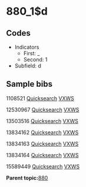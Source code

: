# 880\_1$d

## Codes

-   Indicators
    -   First: \_
    -   Second: 1
-   Subfield: d

## Sample bibs

1108521 [Quicksearch](https://search.library.yale.edu/catalog/1108521) [VXWS](http://prodorbis.library.yale.edu:7014/vxws/GetHoldingsService?bibId=1108521)

12530967 [Quicksearch](https://search.library.yale.edu/catalog/12530967) [VXWS](http://prodorbis.library.yale.edu:7014/vxws/GetHoldingsService?bibId=12530967)

13503516 [Quicksearch](https://search.library.yale.edu/catalog/13503516) [VXWS](http://prodorbis.library.yale.edu:7014/vxws/GetHoldingsService?bibId=13503516)

13834162 [Quicksearch](https://search.library.yale.edu/catalog/13834162) [VXWS](http://prodorbis.library.yale.edu:7014/vxws/GetHoldingsService?bibId=13834162)

13834163 [Quicksearch](https://search.library.yale.edu/catalog/13834163) [VXWS](http://prodorbis.library.yale.edu:7014/vxws/GetHoldingsService?bibId=13834163)

13834164 [Quicksearch](https://search.library.yale.edu/catalog/13834164) [VXWS](http://prodorbis.library.yale.edu:7014/vxws/GetHoldingsService?bibId=13834164)

15589449 [Quicksearch](https://search.library.yale.edu/catalog/15589449) [VXWS](http://prodorbis.library.yale.edu:7014/vxws/GetHoldingsService?bibId=15589449)

**Parent topic:**[880](../../tags/880/880.md)

